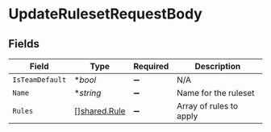 # UpdateRulesetRequestBody


## Fields

| Field                                        | Type                                         | Required                                     | Description                                  |
| -------------------------------------------- | -------------------------------------------- | -------------------------------------------- | -------------------------------------------- |
| `IsTeamDefault`                              | **bool*                                      | :heavy_minus_sign:                           | N/A                                          |
| `Name`                                       | **string*                                    | :heavy_minus_sign:                           | Name for the ruleset                         |
| `Rules`                                      | [][shared.Rule](../../models/shared/rule.md) | :heavy_minus_sign:                           | Array of rules to apply                      |